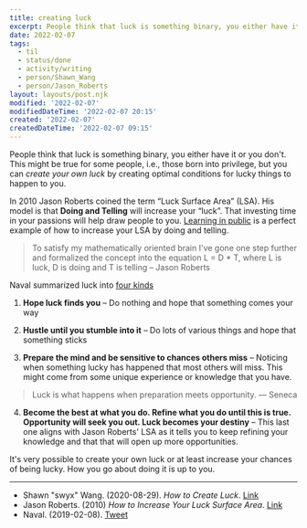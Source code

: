```yaml
---
title: creating luck
excerpt: People think that luck is something binary, you either have it or you don't. This might be kind of true for some people, i.e., those born into privilege. But, you can _create your own luck_ by creating optimal conditions for lucky things to happen to you.
date: 2022-02-07
tags:
  - til
  - status/done
  - activity/writing
  - person/Shawn_Wang
  - person/Jason_Roberts
layout: layouts/post.njk
modified: '2022-02-07'
modifiedDateTime: '2022-02-07 20:15'
created: '2022-02-07'
createdDateTime: '2022-02-07 09:15'
---
```


People think that luck is something binary, you either have it or you don't. This might be true for some people, i.e., those born into privilege, but you can _create your own luck_ by creating optimal conditions for lucky things to happen to you.

In 2010 Jason Roberts coined the term “Luck Surface Area” (LSA). His model is that **Doing and Telling** will increase your “luck”. That investing time in your passions will help draw people to you. [Learning in public](/posts/learning-in-public) is a perfect example of how to increase your LSA by doing and telling.

> To satisfy my mathematically oriented brain I've gone one step further and formalized the concept into the equation L = D * T, where L is luck, D is doing and T is telling – Jason Roberts

Naval summarized luck into [four kinds](https://twitter.com/naval/status/1093981014920052736)

1. **Hope luck finds you** – Do nothing and hope that something comes your way

2. **Hustle until you stumble into it** – Do lots of various things and hope that something sticks

3. **Prepare the mind and be sensitive to chances others miss** – Noticing when something lucky has happened that most others will miss. This might come from some unique experience or knowledge that you have.

> Luck is what happens when preparation meets opportunity. — Seneca

4. **Become the best at what you do. Refine what you do until this is true. Opportunity will seek you out. Luck becomes your destiny** – This last one aligns with Jason Roberts' LSA as it tells you to keep refining your knowledge and that that will open up more opportunities.

It's very possible to create your own luck or at least increase your chances of being lucky. How you go about doing it is up to you.

---
- Shawn "swyx" Wang. (2020-08-29). _How to Create Luck_. [Link](https://www.swyx.io/create-luck/#luck-surface-area)
- Jason Roberts. (2010) _How to Increase Your Luck Surface Area_. [Link](https://www.codusoperandi.com/posts/increasing-your-luck-surface-area)
- Naval. (2019-02-08). [Tweet](https://twitter.com/naval/status/1093981014920052736)